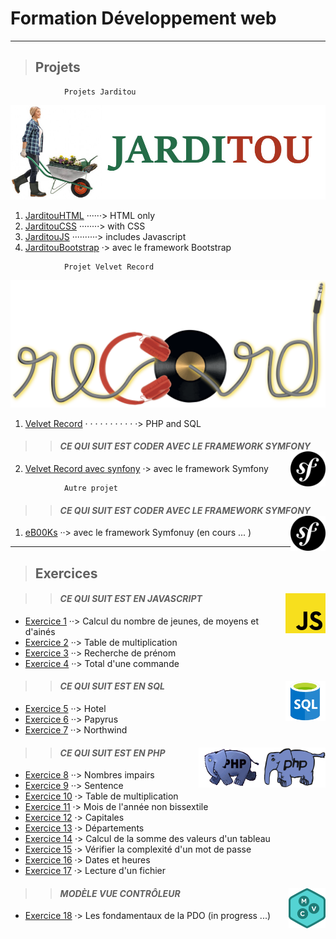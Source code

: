 ﻿# **Formation Développement web**

---

> ## Projets

```
            Projets Jarditou
```
![Logo Jarditou](projets/jarditouCSS/src/img/jarditou_logo.jpg "Logo Jarditou")

1. [JarditouHTML](projets/jarditouHTML "uniquement en HTML") ······> HTML only
2. [JarditouCSS](projets/jarditouCSS "HTML + CSS")  ········> with CSS
3. [JarditouJS](projets/jarditouJS "le javascript est utilisé pour le formulaire") ··········> includes Javascript
4. [JarditouBootstrap](projets/jarditouBootstrap "la mise en page se fait avec Bootstrap") ·> avec le framework Bootstrap

```
            Projet Velvet Record
```
![Velvet Record](src/img/record-transparent.png "Velvet Record")

1. [Velvet Record](projets/record "PHP et SQL") · · · · · · · · · · ·> PHP and SQL
 >> #### ***CE QUI SUIT EST CODER AVEC LE FRAMEWORK SYMFONY*** <img align="right" src="src/img/symfony-framework.png" alt="framework Symfony" title="framework Symfony" widht="auto" height="56x">

2. [Velvet Record avec synfony](https://github.com/MiKL5/afpaDevSymfony/tree/main/recordsymfony "Velvet Record avec le cadre de travail Synfony 5") ·> avec le framework Symfony

```
            Autre projet
```
 >> #### ***CE QUI SUIT EST CODER AVEC LE FRAMEWORK SYMFONY*** <img align="right" src="src/img/symfony-framework.png" alt="framework Symfony" title="framework Symfony" widht="auto" height="56px">

1. [eB00Ks](https://github.com/MiKL5/eB00Ks"eB00Ks") ··> avec le framework Symfonuy (en cours ... )

___

> ## Exercices

 >> #### ***CE QUI SUIT EST EN JAVASCRIPT*** <img align="right" src="src/img/JavaScript.svg.png" alt="JavaScript" title="JavaScript" widht="auto" height="64px">

* [Exercice  1](javaScript/exercice_01_tranchesDages "Calcul du nombre de jeunes, de moyens et d'ainés") ··> Calcul du nombre de jeunes, de moyens et d'ainés
* [Exercice  2](javaScript/exercice_02_multiplication "Table de muliplication (choisir un chiffre et elle est caluler jusqu'à 10)") ··> Table de multiplication
* [Exercice  3](javaScript/exercice_03_rchDePrenom "Recherche d'un prénom (si le prénom est trouvé, il est supprimer de la liste)") ··> Recherche de prénom
* [Exercice  4](javaScript/exercice_04_totalDuneCommande "Total d'une commande") ··> Total d'une commande

>> #### ***CE QUI SUIT EST EN SQL*** <img align="right" src="src/img/SQL.png" alt="homepage" title="Struured Query Language" widht="auto" height="64px">

* [Exercice  5](SQL/exercice_05_casHotel "Cas Hotel") ··> Hotel
* [Exercice  6](SQL/exercice_06_casPapyrus "Cas Papyrus") ··> Papyrus
* [Exercice  7](SQL/exercice_07_Northwind "Évaluation, cas Northwind") ··> Northwind


>> #### ***CE QUI SUIT EST EN PHP*** <img align="right" src="src/img/php.gif" alt="PHP" title="PHP" widht="auto" height="64px"> <img align="right" src="src/img/php_anim.jpg" alt="PHP" title="PHP" widht="auto" height="64px">

* [Exercice  8](PHP/exercice_08_nbImpairs "Nombres impairs") ··> Nombres impairs
* [Exercice  9](PHP/exercice_09_sentence "La phrase (se répète en boucle)") ··> Sentence
* [Exercice 10](PHP/exercice_10_tableMultiplication "Table de multiplication") ·> Table de multiplication
* [Exercice 11](PHP/exercice_11_moisDeLanneeNonBisectile "Mois de l'année bisextile") ·> Mois de l'année non bissextile
* [Exercice 12](PHP/exercice_12_Capitales "Capitales") ·> Capitales
* [Exercice 13](PHP/exercice_13_departements "Départemnts") ·> Départements
* [Exercice 14](PHP/exercice_14_calculDeLaSommeDesValeursDunTableau "Calcul de la somme des valeurs d'un tableau") ·> Calcul de la somme des valeurs d'un tableau
* [Exercice 15](PHP/exercice_15_pswd "Vérifier la compléxité d'un mot de passe") ·> Vérifier la complexité d'un mot de passe
* [Exercice 16](PHP/exercice_16_datesEtHeures "Dates et heures") ·> Dates et heures
* [Exercice 17](PHP/exercice_17_lectureDunFichier "Lecture d'un fichier") ·> Lecture d'un fichier

>> #### ***MODÈLE VUE CONTRÔLEUR*** <img align="right" src="src/img/mvc.png" alt="Modèle Vue Contrôleur" title="Modèle Vue Contrôleur" widht="auto" height="64px">


* [Exercice 18](PHP/MVC/pdoFondamentaux "Les fondamentaux de la PDO") ·> Les fondamentaux de la PDO (in progress ...)